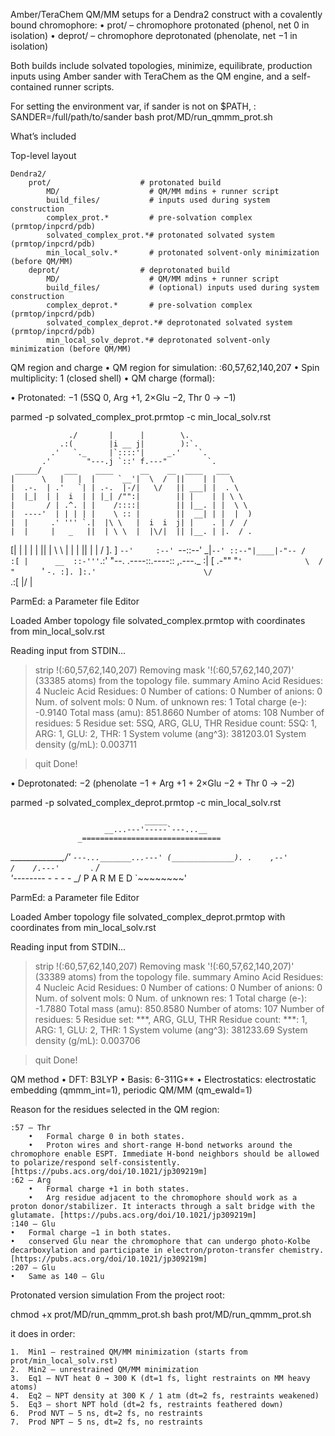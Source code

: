 Amber/TeraChem QM/MM setups for a Dendra2 construct with a covalently bound chromophore:
	•	prot/ – chromophore protonated (phenol, net 0 in isolation)
	•	deprot/ – chromophore deprotonated (phenolate, net −1 in isolation)

Both builds include solvated topologies, minimize, equilibrate, production inputs using Amber sander with TeraChem as the QM engine, and a self-contained runner scripts.

For setting the environment var, if sander is not on $PATH, :
SANDER=/full/path/to/sander bash prot/MD/run_qmmm_prot.sh

What’s included

Top-level layout

	Dendra2/
		prot/                    # protonated build
    		MD/                    # QM/MM mdins + runner script
    		build_files/           # inputs used during system construction
    		complex_prot.*         # pre-solvation complex (prmtop/inpcrd/pdb)
    		solvated_complex_prot.*# protonated solvated system (prmtop/inpcrd/pdb)
    		min_local_solv.*       # protonated solvent-only minimization (before QM/MM)
		deprot/                  # deprotonated build
    		MD/                    # QM/MM mdins + runner script
    		build_files/           # (optional) inputs used during system construction
    		complex_deprot.*       # pre-solvation complex (prmtop/inpcrd/pdb)
    		solvated_complex_deprot.*# deprotonated solvated system (prmtop/inpcrd/pdb)
    		min_local_solv_deprot.*# deprotonated solvent-only minimization (before QM/MM)


QM region and charge
	•	QM region for simulation: :60,57,62,140,207
	•	Spin multiplicity: 1 (closed shell)
	•	QM charge (formal):

•	Protonated: −1 (5SQ 0, Arg +1, 2×Glu −2, Thr 0 → −1) 

 parmed -p solvated_complex_prot.prmtop -c min_local_solv.rst

                 ./       |      |        \.
               .:(        |i __ j|        ):`.
             .'   `._     |`::::'|     _.'    `.
           .'        "---.j `::' f.---"         `.
     _____/     ___    ____      __    __  ____   ___    
    |      \   |   |  |     `__'|  \  /  ||    | |   \    
    |  .-.  | .'   `| | .-.  |-/|   \/   || ___| |  . \   
    |  |_|  | |  i  | | |_| /"":|        || |    | | \ \  
    |       / | .^. | |    /::::|        || |__. | |  \ \ 
    |  ----'  | | | | |    \ :: |        ||  __| | |  |  )
    |  |     .' ''' `.|  |\ \   |  i  i  j| |    . | /  /  
    |  |     |   _   ||  | \ \  |  |\/|  || |__. | |.  / .
   [|  |     |  | |  ||  |  \ \ |  |  |  ||    | |    /   ].
  ] `--'     :--' `--::--'   \_|`--' ::--"|____|-"-- /    :[
  |      __  ::-'''`.:' "--.    .----::.----:: ,.---._    :|
  [  .-""  "`'              \  /      "      `'       `-. :].
 ]:.'                        \/                          `.:[
 |/                                                        \|

ParmEd: a Parameter file Editor


Loaded Amber topology file solvated_complex.prmtop with coordinates from min_local_solv.rst

Reading input from STDIN...
> strip !(:60,57,62,140,207)
Removing mask '!(:60,57,62,140,207)' (33385 atoms) from the topology file.
> summary
Amino Acid Residues:   4
Nucleic Acid Residues: 0
Number of cations:     0
Number of anions:      0
Num. of solvent mols:  0
Num. of unknown res:   1
Total charge (e-):     -0.9140
Total mass (amu):      851.8660
Number of atoms:       108
Number of residues:    5
Residue set:           5SQ, ARG, GLU, THR
Residue count:         5SQ: 1, ARG: 1, GLU: 2, THR: 1
System volume (ang^3): 381203.01
System density (g/mL): 0.003711

> quit
Done!


•	Deprotonated: −2 (phenolate −1 + Arg +1 + 2×Glu −2 + Thr 0 → −2)

parmed -p solvated_complex_deprot.prmtop -c min_local_solv.rst       

                                  _____
                         __...---'-----`---...__
                   _===============================
   ______________,/'      `---..._______...---'
  (______________). .    ,--'                            
   /    /.---'       `. /                  
  '--------_  - - - - _/         P A R M E D
            `~~~~~~~~'

ParmEd: a Parameter file Editor


Loaded Amber topology file solvated_complex_deprot.prmtop with coordinates from min_local_solv.rst

Reading input from STDIN...
> strip !(:60,57,62,140,207)
Removing mask '!(:60,57,62,140,207)' (33389 atoms) from the topology file.
> summary
Amino Acid Residues:   4
Nucleic Acid Residues: 0
Number of cations:     0
Number of anions:      0
Num. of solvent mols:  0
Num. of unknown res:   1
Total charge (e-):     -1.7880
Total mass (amu):      850.8580
Number of atoms:       107
Number of residues:    5
Residue set:           ***, ARG, GLU, THR
Residue count:         ***: 1, ARG: 1, GLU: 2, THR: 1
System volume (ang^3): 381233.69
System density (g/mL): 0.003706

> quit
Done!

QM method
	•	DFT: B3LYP
	•	Basis: 6-311G**
	•	Electrostatics: electrostatic embedding (qmmm_int=1), periodic QM/MM (qm_ewald=1)

Reason for the residues selected in the QM region:

	:57 — Thr
		•	Formal charge 0 in both states.
		•	Proton wires and short-range H-bond networks around the chromophore enable ESPT. Immediate H-bond neighbors should be allowed to polarize/respond self-consistently. [https://pubs.acs.org/doi/10.1021/jp309219m]
	:62 — Arg
		•	Formal charge +1 in both states.
		•	Arg residue adjacent to the chromophore should work as a proton donor/stabilizer. It interacts through a salt bridge with the glutamate. [https://pubs.acs.org/doi/10.1021/jp309219m]
	:140 — Glu
	•	Formal charge −1 in both states.
	•	conserved Glu near the chromophore that can undergo photo-Kolbe decarboxylation and participate in electron/proton-transfer chemistry. [https://pubs.acs.org/doi/10.1021/jp309219m]
	:207 — Glu
	•	Same as 140 — Glu

Protonated version simulation
From the project root:

chmod +x prot/MD/run_qmmm_prot.sh
bash prot/MD/run_qmmm_prot.sh

it does in order:

	1.	Min1 – restrained QM/MM minimization (starts from prot/min_local_solv.rst)
	2.	Min2 – unrestrained QM/MM minimization
	3.	Eq1 – NVT heat 0 → 300 K (dt=1 fs, light restraints on MM heavy atoms)
	4.	Eq2 – NPT density at 300 K / 1 atm (dt=2 fs, restraints weakened)
	5.	Eq3 – short NPT hold (dt=2 fs, restraints feathered down)
	6.	Prod NVT – 5 ns, dt=2 fs, no restraints
	7.	Prod NPT – 5 ns, dt=2 fs, no restraints
